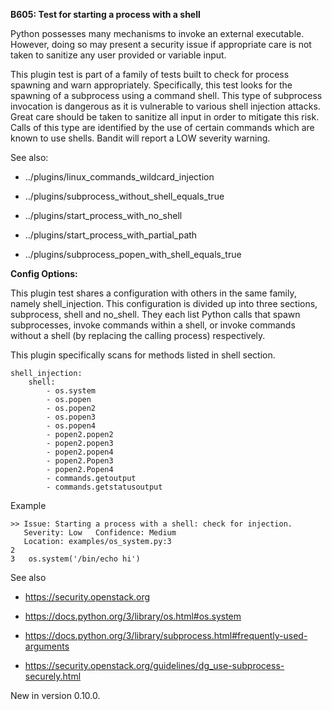 **B605: Test for starting a process with a shell**

Python possesses many mechanisms to invoke an external executable.
However, doing so may present a security issue if appropriate care is
not taken to sanitize any user provided or variable input.

This plugin test is part of a family of tests built to check for process
spawning and warn appropriately. Specifically, this test looks for the
spawning of a subprocess using a command shell. This type of subprocess
invocation is dangerous as it is vulnerable to various shell injection
attacks. Great care should be taken to sanitize all input in order to
mitigate this risk. Calls of this type are identified by the use of
certain commands which are known to use shells. Bandit will report a LOW
severity warning.

See also:

-   ../plugins/linux\_commands\_wildcard\_injection

-   ../plugins/subprocess\_without\_shell\_equals\_true

-   ../plugins/start\_process\_with\_no\_shell

-   ../plugins/start\_process\_with\_partial\_path

-   ../plugins/subprocess\_popen\_with\_shell\_equals\_true

**Config Options:**

This plugin test shares a configuration with others in the same family,
namely shell\_injection. This configuration is divided up into three
sections, subprocess, shell and no\_shell. They each list Python calls
that spawn subprocesses, invoke commands within a shell, or invoke
commands without a shell (by replacing the calling process)
respectively.

This plugin specifically scans for methods listed in shell section.

    shell_injection:
        shell:
            - os.system
            - os.popen
            - os.popen2
            - os.popen3
            - os.popen4
            - popen2.popen2
            - popen2.popen3
            - popen2.popen4
            - popen2.Popen3
            - popen2.Popen4
            - commands.getoutput
            - commands.getstatusoutput

Example  

<!-- -->

    >> Issue: Starting a process with a shell: check for injection.
       Severity: Low   Confidence: Medium
       Location: examples/os_system.py:3
    2
    3   os.system('/bin/echo hi')

See also

-   <https://security.openstack.org>

-   <https://docs.python.org/3/library/os.html#os.system>

-   <https://docs.python.org/3/library/subprocess.html#frequently-used-arguments>

-   <https://security.openstack.org/guidelines/dg_use-subprocess-securely.html>

New in version 0.10.0.
